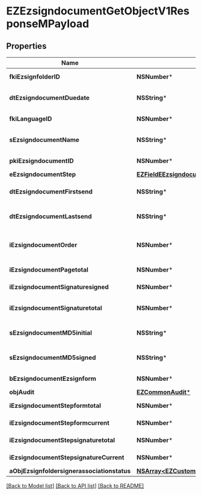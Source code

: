 # EZEzsigndocumentGetObjectV1ResponseMPayload

## Properties
Name | Type | Description | Notes
------------ | ------------- | ------------- | -------------
**fkiEzsignfolderID** | **NSNumber*** | The unique ID of the Ezsignfolder | 
**dtEzsigndocumentDuedate** | **NSString*** | The maximum date and time at which the Ezsigndocument can be signed. | 
**fkiLanguageID** | **NSNumber*** | The unique ID of the Language.  Valid values:  |Value|Description| |-|-| |1|French| |2|English| | 
**sEzsigndocumentName** | **NSString*** | The name of the document that will be presented to Ezsignfoldersignerassociations | 
**pkiEzsigndocumentID** | **NSNumber*** | The unique ID of the Ezsigndocument | 
**eEzsigndocumentStep** | [**EZFieldEEzsigndocumentStep***](EZFieldEEzsigndocumentStep.md) |  | 
**dtEzsigndocumentFirstsend** | **NSString*** | The date and time when the Ezsigndocument was first sent. | 
**dtEzsigndocumentLastsend** | **NSString*** | The date and time when the Ezsigndocument was sent the last time. | 
**iEzsigndocumentOrder** | **NSNumber*** | The order in which the Ezsigndocument will be presented to the signatory in the Ezsignfolder. | 
**iEzsigndocumentPagetotal** | **NSNumber*** | The number of pages in the Ezsigndocument. | 
**iEzsigndocumentSignaturesigned** | **NSNumber*** | The number of signatures that were signed in the document. | 
**iEzsigndocumentSignaturetotal** | **NSNumber*** | The number of total signatures that were requested in the Ezsigndocument. | 
**sEzsigndocumentMD5initial** | **NSString*** | MD5 Hash of the initial PDF Document before signatures were applied to it. | 
**sEzsigndocumentMD5signed** | **NSString*** | MD5 Hash of the final PDF Document after all signatures were applied to it. | 
**bEzsigndocumentEzsignform** | **NSNumber*** | If the Ezsigndocument contains an Ezsignform or not | 
**objAudit** | [**EZCommonAudit***](EZCommonAudit.md) |  | 
**iEzsigndocumentStepformtotal** | **NSNumber*** | The total number of steps in the form filling phase | 
**iEzsigndocumentStepformcurrent** | **NSNumber*** | The current step in the form filling phase | 
**iEzsigndocumentStepsignaturetotal** | **NSNumber*** | The total number of steps in the signature filling phase | 
**iEzsigndocumentStepsignatureCurrent** | **NSNumber*** | The current step in the signature phase | 
**aObjEzsignfoldersignerassociationstatus** | [**NSArray&lt;EZCustomEzsignfoldersignerassociationstatusResponse&gt;***](EZCustomEzsignfoldersignerassociationstatusResponse.md) |  | 

[[Back to Model list]](../README.md#documentation-for-models) [[Back to API list]](../README.md#documentation-for-api-endpoints) [[Back to README]](../README.md)


